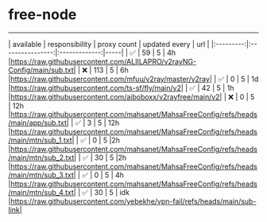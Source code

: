 # free-node

---

| available | responsibility | proxy count | updated every | url |
|:---------:|:----------------:|:-------------:|-----|
| ✅ | 59 | 5 | 4h |https://raw.githubusercontent.com/ALIILAPRO/v2rayNG-Config/main/sub.txt|
| ❌ | 113 | 5 |  6h |https://raw.githubusercontent.com/mfuu/v2ray/master/v2ray|
| ✅ | 0 | 5 | 1d |https://raw.githubusercontent.com/ts-sf/fly/main/v2|
| ✅ | 42 | 5 | 1h |https://raw.githubusercontent.com/aiboboxx/v2rayfree/main/v2|
| ❌ | 0 | 5 | 12h |https://raw.githubusercontent.com/mahsanet/MahsaFreeConfig/refs/heads/main/app/sub.txt|
| ✅ | 3 | 5 | 12h |https://raw.githubusercontent.com/mahsanet/MahsaFreeConfig/refs/heads/main/mtn/sub_1.txt|
| ✅ | 0 | 5 |2h |https://raw.githubusercontent.com/mahsanet/MahsaFreeConfig/refs/heads/main/mtn/sub_2.txt|
| ✅ | 30 | 5 |2h |https://raw.githubusercontent.com/mahsanet/MahsaFreeConfig/refs/heads/main/mtn/sub_3.txt|
| ✅ | 0 | 5 | 4h |https://raw.githubusercontent.com/mahsanet/MahsaFreeConfig/refs/heads/main/mtn/sub_4.txt|
| ✅ | 30 | 5 | idk |https://raw.githubusercontent.com/yebekhe/vpn-fail/refs/heads/main/sub-link|
<!-- | ✅ | 5049 | 5 | 2h |https://raw.githubusercontent.com/Surfboardv2ray/TGParse/main/splitted/mixed|
| ✅ | 637 | 5 | 2h |https://raw.githubusercontent.com/itsyebekhe/PSG/main/lite/subscriptions/xray/normal/mix|
| ✅ | 98 | 5 | 2h |https://raw.githubusercontent.com/HosseinKoofi/GO_V2rayCollector/main/mixed_iran.txt|
| ✅ | 181 | 5 | 2h |https://raw.githubusercontent.com/arshiacomplus/v2rayExtractor/refs/heads/main/mix/sub.html|
| ✅ | 0 | 5 | 8h |https://raw.githubusercontent.com/Rayan-Config/C-Sub/refs/heads/main/configs/proxy.txt|
| ✅ | 200 | 5 | idk |https://raw.githubusercontent.com/mahdibland/ShadowsocksAggregator/master/Eternity.txt|
| ✅ | 2 | 5 | 1h |https://raw.githubusercontent.com/Everyday-VPN/Everyday-VPN/main/subscription/main.txt|
| ✅ | 167 | 5 | 1h |https://raw.githubusercontent.com/MahsaNetConfigTopic/config/refs/heads/main/xray_final.txt|
| ✅ | 0 | 1h |https://raw.githubusercontent.com/tbbatbb/Proxy/master/dist/v2ray.config.txt| -->
